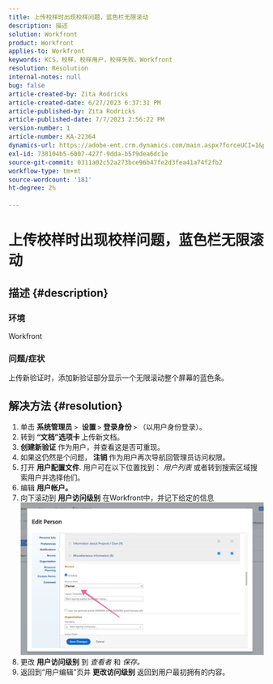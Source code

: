 ```yaml
---
title: 上传校样时出现校样问题，蓝色栏无限滚动
description: 描述
solution: Workfront
product: Workfront
applies-to: Workfront
keywords: KCS，校样，校样用户，校样失败，Workfront
resolution: Resolution
internal-notes: null
bug: false
article-created-by: Zita Rodricks
article-created-date: 6/27/2023 6:37:31 PM
article-published-by: Zita Rodricks
article-published-date: 7/7/2023 2:56:22 PM
version-number: 1
article-number: KA-22364
dynamics-url: https://adobe-ent.crm.dynamics.com/main.aspx?forceUCI=1&pagetype=entityrecord&etn=knowledgearticle&id=7033e4a7-1915-ee11-8f6e-6045bd0061cb
exl-id: 738104b5-6007-427f-9dda-b5f9dea6dc1e
source-git-commit: 0311a02c52a273bce96b47fe2d3fea41a74f2fb2
workflow-type: tm+mt
source-wordcount: '181'
ht-degree: 2%

---
```


# 上传校样时出现校样问题，蓝色栏无限滚动

## 描述 {#description}


### 环境

Workfront

### 问题/症状

上传新验证时，添加新验证部分显示一个无限滚动整个屏幕的蓝色条。


## 解决方法 {#resolution}


1. 单击 <b>系统管理员</b> `>`  <b>设置 </b>`>` <b>登录身份 </b>`>`  （以用户身份登录）。
2. 转到 <b>“文档”选项卡 </b>上传新文档。
3. <b>创建新验证</b> 作为用户，并查看这是否可重现。
4. 如果这仍然是个问题，<b> 注销 </b>作为用户再次导航回管理员访问权限。
5. 打开 <b>用户配置文件</b>. 用户可在以下位置找到： *用户列表* 或者转到搜索区域搜索用户并选择他们。
6. 编辑 <b>用户帐户。</b>
7. 向下滚动到 <b>用户访问级别</b> 在Workfront中，并记下给定的信息 <b>![](assets/793b8303-2615-ee11-8f6e-6045bd0061cb.png)</b>
8. 更改 <b>用户访问级别</b> 到 *查看者* 和 *保存。*
9. 返回到“用户编辑”页并 <b>更改访问级别</b> 返回到用户最初拥有的内容。
